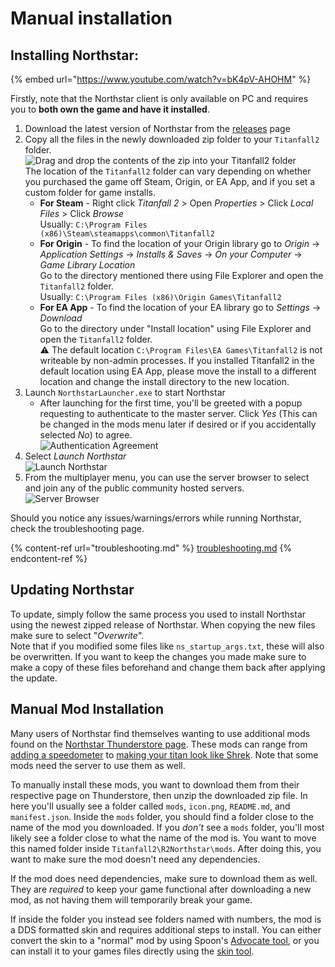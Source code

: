 # Manual installation

## Installing Northstar:
{% embed url="https://www.youtube.com/watch?v=bK4pV-AHOHM" %}

Firstly, note that the Northstar client is only available on PC and requires you to **both own the game and have it installed**.

1. Download the latest version of Northstar from the [releases](https://github.com/R2Northstar/Northstar/releases) page
2. Copy all the files in the newly downloaded zip folder to your `Titanfall2` folder.\
   ![Drag and drop the contents of the zip into your Titanfall2 folder](../images/manual-install-drag-drop-files.png)\
   The location of the `Titanfall2` folder can vary depending on whether you purchased the game off Steam, Origin, or EA App, and if you set a custom folder for game installs.
   * **For Steam** - Right click _Titanfall 2_ > Open _Properties_ > Click _Local Files_ > Click _Browse_\
     Usually: `C:\Program Files (x86)\Steam\steamapps\common\Titanfall2`
   * **For Origin** - To find the location of your Origin library go to _Origin_ -> _Application Settings_ -> _Installs & Saves_ -> _On your Computer_ -> _Game Library Location_\
     Go to the directory mentioned there using File Explorer and open the `Titanfall2` folder.\
     Usually: `C:\Program Files (x86)\Origin Games\Titanfall2`
   * **For EA App** - To find the location of your EA library go to _Settings_ -> _Download_\
     Go to the directory under "Install location" using File Explorer and open the `Titanfall2` folder.\
     ⚠️ The default location `C:\Program Files\EA Games\Titanfall2` is not writeable by non-admin processes. If you installed Titanfall2 in the default location using EA App, please move the install to a different location and change the install directory to the new location.
3. Launch `NorthstarLauncher.exe` to start Northstar
   * After launching for the first time, you'll be greeted with a popup requesting to authenticate to the master server. Click _Yes_ (This can be changed in the mods menu later if desired or if you accidentally selected _No_) to agree.\
     ![Authentication Agreement](../images/titleagreement.png)
4. Select _Launch Northstar_\
   ![Launch Northstar](../images/titlelaunchnorthstar.png)
5. From the multiplayer menu, you can use the server browser to select and join any of the public community hosted servers.\
   ![Server Browser](../images/lobbyserverbrowser.png)

Should you notice any issues/warnings/errors while running Northstar, check the troubleshooting page.

{% content-ref url="troubleshooting.md" %}
[troubleshooting.md](troubleshooting.md)
{% endcontent-ref %}

## Updating Northstar

To update, simply follow the same process you used to install Northstar using the newest zipped release of Northstar. When copying the new files make sure to select "_Overwrite_".\
Note that if you modified some files like `ns_startup_args.txt`, these will also be overwritten. If you want to keep the changes you made make sure to make a copy of these files beforehand and change them back after applying the update.

## Manual Mod Installation

Many users of Northstar find themselves wanting to use additional mods found on the [Northstar Thunderstore page](). These mods can range from [adding a speedometer]() to [making your titan look like Shrek](). Note that some mods need the server to use them as well.

To manually install these mods, you want to download them from their respective page on Thunderstore, then unzip the downloaded zip file. In here you'll usually see a folder called `mods`, `icon.png`, `README.md`, and `manifest.json`.
Inside the `mods` folder, you should find a folder close to the name of the mod you downloaded.
If you _don't_ see a `mods` folder, you'll most likely see a folder close to what the name of the mod is.
You want to move this named folder inside `Titanfall2\R2Northstar\mods`. After doing this, you want to make sure the mod doesn't need any dependencies.

If the mod does need dependencies, make sure to download them as well. They are _required_ to keep your game functional after downloading a new mod, as not having them will temporarily break your game. 

If inside the folder you instead see folders named with numbers, the mod is a DDS formatted skin and requires additional steps to install. You can either convert the skin to a "normal" mod by using Spoon's [Advocate tool](), or you can install it to your games files directly using the [skin tool]().

